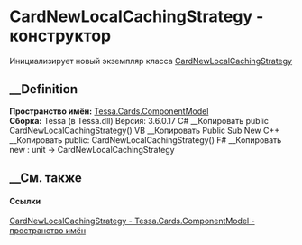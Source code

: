 # CardNewLocalCachingStrategy - конструктор
Инициализирует новый экземпляр класса
[CardNewLocalCachingStrategy](T_Tessa_Cards_ComponentModel_CardNewLocalCachingStrategy.htm)
##  __Definition
 **Пространство имён:**
[Tessa.Cards.ComponentModel](N_Tessa_Cards_ComponentModel.htm)  
 **Сборка:** Tessa (в Tessa.dll) Версия: 3.6.0.17
C# __Копировать
     public CardNewLocalCachingStrategy()
VB __Копировать
     Public Sub New
C++ __Копировать
     public:
    CardNewLocalCachingStrategy()
F# __Копировать
     new : unit -> CardNewLocalCachingStrategy
##  __См. также
#### Ссылки
[CardNewLocalCachingStrategy -
](T_Tessa_Cards_ComponentModel_CardNewLocalCachingStrategy.htm)
[Tessa.Cards.ComponentModel - пространство
имён](N_Tessa_Cards_ComponentModel.htm)
